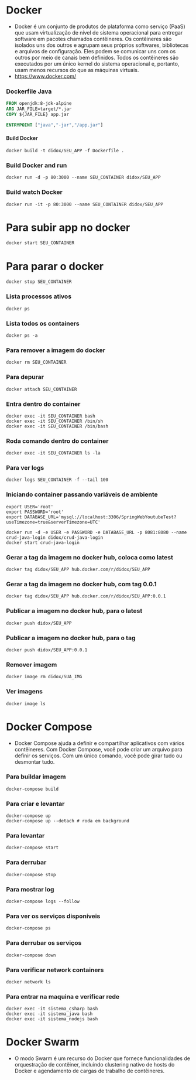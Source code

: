# Docker
- Docker é um conjunto de produtos de plataforma como serviço (PaaS) que usam virtualização de nível de sistema operacional para entregar software em pacotes chamados contêineres. Os contêineres são isolados uns dos outros e agrupam seus próprios softwares, bibliotecas e arquivos de configuração. Eles podem se comunicar uns com os outros por meio de canais bem definidos. Todos os contêineres são executados por um único kernel do sistema operacional e, portanto, usam menos recursos do que as máquinas virtuais.
- https://www.docker.com/


### Dockerfile Java
```Dockerfile
FROM openjdk:8-jdk-alpine
ARG JAR_FILE=target/*.jar
COPY ${JAR_FILE} app.jar

ENTRYPOINT ["java","-jar","/app.jar"]
```

#### Build Docker
```shell
docker build -t didox/SEU_APP -f Dockerfile .
```

### Build Docker and run
```shell
docker run -d -p 80:3000 --name SEU_CONTAINER didox/SEU_APP
```

### Build watch Docker
```shell
docker run -it -p 80:3000 --name SEU_CONTAINER didox/SEU_APP
```

# Para subir app no docker
```shell
docker start SEU_CONTAINER
```

# Para parar o docker
```shell
docker stop SEU_CONTAINER
```

### Lista processos ativos
```shell
docker ps
```

### Lista todos os containers
```shell
docker ps -a
```

### Para remover a imagem do docker
```shell
docker rm SEU_CONTAINER
```

### Para depurar
```shell
docker attach SEU_CONTAINER
```

### Entra dentro do container
```shell
docker exec -it SEU_CONTAINER bash
docker exec -it SEU_CONTAINER /bin/sh
docker exec -it SEU_CONTAINER /bin/bash
```

### Roda comando dentro do container
```shell
docker exec -it SEU_CONTAINER ls -la
```

### Para ver logs
```shell
docker logs SEU_CONTAINER -f --tail 100
```

### Iniciando container passando variáveis de ambiente
```shell
export USER='root' 
export PASSWORD='root' 
export DATABASE_URL='mysql://localhost:3306/SpringWebYoutubeTest?useTimezone=true&serverTimezone=UTC'

docker run -d -e USER -e PASSWORD -e DATABASE_URL -p 8081:8080 --name crud-java-login didox/crud-java-login
docker start crud-java-login
```

### Gerar a tag da imagem no docker hub, coloca como latest
```shell
docker tag didox/SEU_APP hub.docker.com/r/didox/SEU_APP
```

### Gerar a tag da imagem no docker hub, com tag 0.0.1
```shell
docker tag didox/SEU_APP hub.docker.com/r/didox/SEU_APP:0.0.1
```

### Publicar a imagem no docker hub, para o latest
```shell
docker push didox/SEU_APP
```

### Publicar a imagem no docker hub, para o tag 
```shell
docker push didox/SEU_APP:0.0.1
```

### Remover imagem
```shell
docker image rm didox/SUA_IMG
```

### Ver imagens
```shell
docker image ls
```


# Docker Compose
- Docker Compose ajuda a definir e compartilhar aplicativos com vários contêineres. Com Docker Compose, você pode criar um arquivo para definir os serviços. Com um único comando, você pode girar tudo ou desmontar tudo.

### Para buildar imagem
```shell
docker-compose build
```

### Para criar e levantar
```shell
docker-compose up
docker-compose up --detach # roda em background
```

### Para levantar
```shell
docker-compose start
```

### Para derrubar
```shell
docker-compose stop
```

### Para mostrar log
```shell
docker-compose logs --follow
```

### Para ver os serviços disponíveis
```shell
docker-compose ps
```

### Para derrubar os serviços
```shell
docker-compose down
```

### Para verificar network containers
```shell
docker network ls
```

### Para entrar na maquina e verificar rede
```shell
docker exec -it sistema_csharp bash
docker exec -it sistema_java bash
docker exec -it sistema_nodejs bash
```

# Docker Swarm
- O modo Swarm é um recurso do Docker que fornece funcionalidades de orquestração de contêiner, incluindo clustering nativo de hosts do Docker e agendamento de cargas de trabalho de contêineres. 